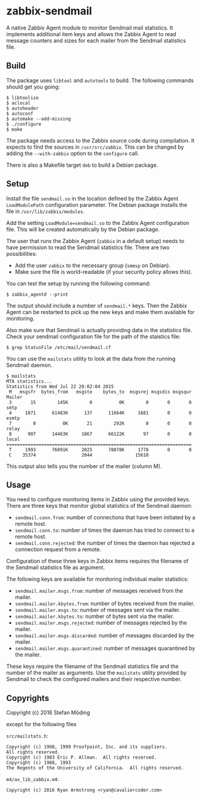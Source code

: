 zabbix-sendmail
===============

A native Zabbix Agent module to monitor Sendmail mail statistics. It
implements additional item keys and allows the Zabbix Agent to read message
counters and sizes for each mailer from the Sendmail statistics file.

Build
-----

The package uses `libtool` and `autotools` to build. The following commands
should get you going:

```
$ libtoolize
$ aclocal
$ autoheader
$ autoconf
$ automake --add-missing
$ ./configure
$ make
```

The package needs access to the Zabbix source code during compilation. It
expects to find the sources in `/usr/src/zabbix`. This can be changed by
adding the `--with-zabbix` option to the `configure` call.

There is also a Makefile target `deb` to build a Debian package.

Setup
-----

Install the file `sendmail.so` in the location defined by the Zabbix Agent
`LoadModulePath` configuration parameter. The Debian package installs the
file in `/usr/lib/zabbix/modules`.

Add the setting `LoadModule=sendmail.so` to the Zabbix Agent configuration
file. This will be created automatically by the Debian package.

The user that runs the Zabbix Agent (`zabbix` in a default setup) needs to
have permission to read the Sendmail statistics file. There are two
possibilities:

- Add the user `zabbix` to the necessary group (`smmsp` on Debian).
- Make sure the file is world-readable (if your security policy allows this).

You can test the setup by running the following command:

```
$ zabbix_agentd --print
```

The output should include a number of `sendmail.*` keys. Then the Zabbix
Agent can be restarted to pick up the new keys and make them available for
monitoring.

Also make sure that Sendmail is actually providing data in the statistics
file. Check your sendmail configuration file for the path of the staistics
file:

```
$ grep StatusFile /etc/mail/sendmail.cf
```

You can use the `mailstats` utility to look at the data from the running
Sendmail daemon.

```
$ mailstats
MTA statistics...
Statistics from Wed Jul 22 20:02:04 2015
 M   msgsfr  bytes_from   msgsto    bytes_to  msgsrej msgsdis msgsqur  Mailer
 3       15        145K        0          0K        0       0       0  smtp
 4     1071      61483K      137      11664K     1681       0       0  esmtp
 7        0          0K       21        292K        0       0       0  relay
 8      907      14463K     1867      66122K       97       0       0  local
=====================================================================
 T     1993      76091K     2025      78078K     1778       0       0
 C    35374                 2044                15610
```

This output also tells you the number of the mailer (column M).

Usage
-----

You need to configure monitoring items in Zabbix using the provided keys.
There are three keys that monitor global statistics of the Sendmail daemon:

- `sendmail.conn.from`: number of connections that have been initiated by a
  remote host.
- `sendmail.conn.to`: number of times the daemon has tried to connect to a
  remote host.
- `sendmail.conn.rejected`: the number of times the daemon has rejected a
  connection request from a remote.

Configuration of these three keys in Zabbix items requires the filename of
the Sendmail statistics file as argument.

The following keys are available for monitoring individual mailer statistics:

- `sendmail.mailer.msgs.from`: number of messages received from the mailer.
- `sendmail.mailer.kbytes.from`: number of bytes received from the mailer.
- `sendmail.mailer.msgs.to`: number of messages sent via the mailer.
- `sendmail.mailer.kbytes.to`: number of bytes sent via the mailer.
- `sendmail.mailer.msgs.rejected`: number of messages rejected by the mailer.
- `sendmail.mailer.msgs.discarded`: number of messages discarded by the
  mailer.
- `sendmail.mailer.msgs.quarantined`: number of messages quarantined by the
  mailer.

These keys require the filename of the Sendmail statistics file and the
number of the mailer as arguments. Use the `mailstats` utility provided by
Sendmail to check the configured mailers and their respective number.

Copyrights
----------

Copyright (c) 2016 Stefan Möding

except for the following files

`src/mailstats.h`:

```
Copyright (c) 1998, 1999 Proofpoint, Inc. and its suppliers.
All rights reserved.
Copyright (c) 1983 Eric P. Allman.  All rights reserved.
Copyright (c) 1988, 1993
The Regents of the University of California.  All rights reserved.
```

`m4/ax_lib_zabbix.m4`:

```
Copyright (c) 2016 Ryan Armstrong <ryan@cavaliercoder.com>
```
